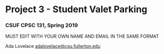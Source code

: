 # Project 3 - Student Valet Parking
### CSUF CPSC 131, Spring 2019

MUST EDIT WITH YOUR OWN NAME AND EMAIL IN THE SAME FORMAT

Ada Lovelace adalovelace@csu.fullerton.edu
